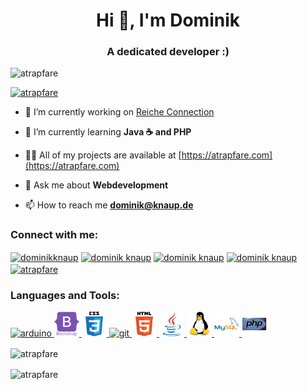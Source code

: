 <h1 align="center">Hi 👋, I'm Dominik</h1>
<h3 align="center">A dedicated developer :)</h3>

<p align="left"> <img src="https://komarev.com/ghpvc/?username=atrapfare&label=Profile%20views&color=0e75b6&style=flat" alt="atrapfare" /> </p>

<p align="left"> <a href="https://github.com/ryo-ma/github-profile-trophy"><img src="https://github-profile-trophy.vercel.app/?username=atrapfare" alt="atrapfare" /></a> </p>

- 🔭 I’m currently working on [Reiche Connection](https://reiche-connection.com)

- 🌱 I’m currently learning **Java ☕️ and PHP**

- 👨‍💻 All of my projects are available at [https://atrapfare.com](https://atrapfare.com)

- 💬 Ask me about **Webdevelopment**

- 📫 How to reach me **dominik@knaup.de**

<h3 align="left">Connect with me:</h3>
<p align="left">
<a href="https://twitter.com/dominikknaup" target="blank"><img align="center" src="https://raw.githubusercontent.com/rahuldkjain/github-profile-readme-generator/master/src/images/icons/Social/twitter.svg" alt="dominikknaup" height="30" width="40" /></a>
<a href="https://linkedin.com/in/dominik knaup" target="blank"><img align="center" src="https://raw.githubusercontent.com/rahuldkjain/github-profile-readme-generator/master/src/images/icons/Social/linked-in-alt.svg" alt="dominik knaup" height="30" width="40" /></a>
<a href="https://stackoverflow.com/users/dominik knaup" target="blank"><img align="center" src="https://raw.githubusercontent.com/rahuldkjain/github-profile-readme-generator/master/src/images/icons/Social/stack-overflow.svg" alt="dominik knaup" height="30" width="40" /></a>
<a href="https://fb.com/dominik knaup" target="blank"><img align="center" src="https://raw.githubusercontent.com/rahuldkjain/github-profile-readme-generator/master/src/images/icons/Social/facebook.svg" alt="dominik knaup" height="30" width="40" /></a>
<a href="https://instagram.com/atrapfare" target="blank"><img align="center" src="https://raw.githubusercontent.com/rahuldkjain/github-profile-readme-generator/master/src/images/icons/Social/instagram.svg" alt="atrapfare" height="30" width="40" /></a>
</p>

<h3 align="left">Languages and Tools:</h3>
<p align="left"> <a href="https://www.arduino.cc/" target="_blank" rel="noreferrer"> <img src="https://cdn.worldvectorlogo.com/logos/arduino-1.svg" alt="arduino" width="40" height="40"/> </a> <a href="https://getbootstrap.com" target="_blank" rel="noreferrer"> <img src="https://raw.githubusercontent.com/devicons/devicon/master/icons/bootstrap/bootstrap-plain-wordmark.svg" alt="bootstrap" width="40" height="40"/> </a> <a href="https://www.w3schools.com/css/" target="_blank" rel="noreferrer"> <img src="https://raw.githubusercontent.com/devicons/devicon/master/icons/css3/css3-original-wordmark.svg" alt="css3" width="40" height="40"/> </a> <a href="https://git-scm.com/" target="_blank" rel="noreferrer"> <img src="https://www.vectorlogo.zone/logos/git-scm/git-scm-icon.svg" alt="git" width="40" height="40"/> </a> <a href="https://www.w3.org/html/" target="_blank" rel="noreferrer"> <img src="https://raw.githubusercontent.com/devicons/devicon/master/icons/html5/html5-original-wordmark.svg" alt="html5" width="40" height="40"/> </a> <a href="https://www.java.com" target="_blank" rel="noreferrer"> <img src="https://raw.githubusercontent.com/devicons/devicon/master/icons/java/java-original.svg" alt="java" width="40" height="40"/> </a> <a href="https://www.linux.org/" target="_blank" rel="noreferrer"> <img src="https://raw.githubusercontent.com/devicons/devicon/master/icons/linux/linux-original.svg" alt="linux" width="40" height="40"/> </a> <a href="https://www.mysql.com/" target="_blank" rel="noreferrer"> <img src="https://raw.githubusercontent.com/devicons/devicon/master/icons/mysql/mysql-original-wordmark.svg" alt="mysql" width="40" height="40"/> </a> <a href="https://www.php.net" target="_blank" rel="noreferrer"> <img src="https://raw.githubusercontent.com/devicons/devicon/master/icons/php/php-original.svg" alt="php" width="40" height="40"/> </a> </p>

<p><img align="center" src="https://github-readme-stats.vercel.app/api/top-langs?username=atrapfare&show_icons=true&locale=en&layout=compact" alt="atrapfare" /></p>

<p><img align="center" src="https://github-readme-streak-stats.herokuapp.com/?user=atrapfare&" alt="atrapfare" /></p>

